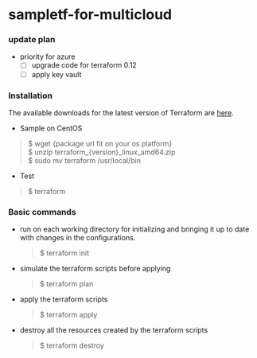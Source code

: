 # sampletf-for-multicloud

### update plan
* priority for azure    
  - [ ] upgrade code for terraform 0.12
  - [ ] apply key vault

### Installation
The available downloads for the latest version of Terraform are [here](https://www.terraform.io/downloads.html). 

* Sample on CentOS
> $ wget {package url fit on your os platform}  
> $ unzip terraform_{version}_linux_amd64.zip  
> $ sudo mv terraform /usr/local/bin  

* Test
> $ terraform

### Basic commands
* run on each working directory for initializing and bringing it up to date with changes in the configurations.
  > $ terraform init

* simulate the terraform scripts before applying
  > $ terraform plan

* apply the terraform scripts
  > $ terraform apply

* destroy all the resources created by the terraform scripts
  > $ terraform destroy


